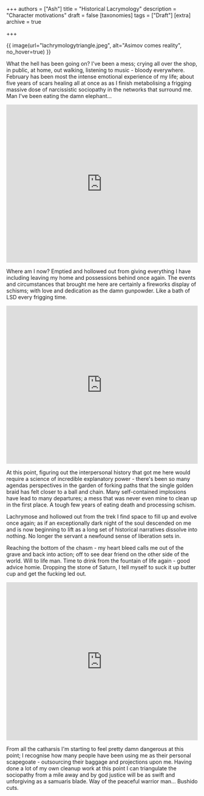 +++
authors = ["Ash"]
title = "Historical Lacrymology"
description = "Character motivations"
draft = false
[taxonomies]
tags = ["Draft"]
[extra]
archive = true

+++

{{ image(url="lachrymologytriangle.jpeg", alt="Asimov comes reality", no_hover=true) }}

What the hell has been going on? I've been a mess; crying all over the shop, in public, at home, out walking, listening to music - bloody everywhere. February has been most the intense emotional experience of my life; about five years of scars healing all at once as as I finish metabolising a frigging massive dose of narcissistic sociopathy in the networks that surround me. Man I've been eating the damn elephant...

<div class="flex">
<iframe width="100%" height="415" src="https://www.youtube.com/embed/7IpKcDvAHow" title="Take the stairs, take the swing, take a bite, go all in..." frameborder="0" allow="accelerometer; autoplay; clipboard-write; encrypted-media; gyroscope; picture-in-picture; web-share" allowfullscreen></iframe>   
</div>

Where am I now? Emptied and hollowed out from giving everything I have including leaving my home and possessions behind once again. The events and circumstances that brought me here are certainly a fireworks display of schisms; with love and dedication as the damn gunpowder. Like a bath of LSD every frigging time.

<iframe width="100%" height="415" src="https://www.youtube.com/embed/r03V9OEJlgg" title="YouTube video player" frameborder="0" allow="accelerometer; autoplay; clipboard-write; encrypted-media; gyroscope; picture-in-picture; web-share" allowfullscreen></iframe>

At this point, figuring out the interpersonal history that got me here would require a science of incredible explanatory power - there's been so many agendas perspectives in the garden of forking paths that the single golden braid has felt closer to a ball and chain. Many self-contained implosions have lead to many departures; a mess that was never even mine to clean up in the first place. A tough few years of eating death and processing schism. 

Lachrymose and hollowed out from the trek I find space to fill up and evolve once again; as if an exceptionally dark night of the soul descended on me and is now beginning to lift as a long set of historical narratives dissolve into nothing. No longer the servant a newfound sense of liberation sets in. 

Reaching the bottom of the chasm - my heart bleed calls me out of the grave and back into action; off to see dear friend on the other side of the world. Will to life man. Time to drink from the fountain of life again - good advice homie. Dropping the stone of Saturn, I tell myself to suck it up butter cup and get the fucking led out.

<iframe width="100%" height="415" src="https://www.youtube.com/embed/u_KhWud4sUA" title="YouTube video player" frameborder="0" allow="accelerometer; autoplay; clipboard-write; encrypted-media; gyroscope; picture-in-picture; web-share" allowfullscreen></iframe>

From all the catharsis I'm starting to feel pretty damn dangerous at this point; I recognise how many people have been using me as their personal scapegoate - outsourcing their baggage and projections upon me. Having done a lot of my own cleanup work at this point I can triangulate the sociopathy from a mile away and by god justice will be as swift and unforgiving as a samuaris blade. Way of the peaceful warrior man... Bushido cuts. 